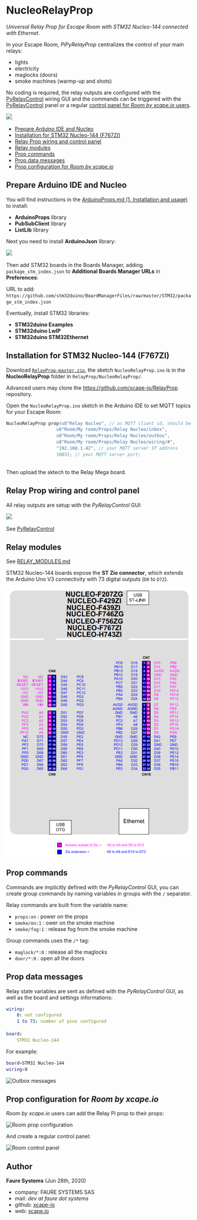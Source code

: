 # NucleoRelayProp
*Universal Relay Prop for Escape Room with STM32 Nucleo-144  connected with Ethernet.*

In your Escape Room, *PiPyRelayProp* centralizes the control of your main relays:
* lights
* electricity
* maglocks (doors)
* smoke machines (warmp-up and shots)

No coding is required, the relay outputs are configured with the [PyRelayControl](https://github.com/xcape-io/RelayProp/tree/master/PyRelayControl) wiring GUI and the commands can be triggered with the [PyRelayControl](https://github.com/xcape-io/RelayProp/tree/master/PyRelayControl) panel or a regular [control panel for *Room by xcape.io* users](https://github.com/xcape-io/RelayProp/tree/master/NucleoRelayProp#prop-configuration-for-room-by-xcapeio).

<img src="https://github.com/xcape-io/RelayProp/blob/master/docs/nucleorelayprop.png" width="900">

* [Prepare Arduino IDE and Nucleo](https://github.com/xcape-io/RelayProp/tree/master/NucleoRelayProp#prepare-arduino-ide-and-nucleo)
* [Installation for STM32 Nucleo-144 (F767ZI)](https://github.com/xcape-io/RelayProp/tree/master/NucleoRelayProp#installation-for-dragino-yun-ethernet-or-wifi-shield)
* [Relay Prop wiring and control panel](https://github.com/xcape-io/RelayProp/tree/master/NucleoRelayProp#relay-prop-wiring-and-control-panel)
* [Relay modules](https://github.com/xcape-io/RelayProp/tree/master/NucleoRelayProp#relay-modules)
* [Prop commands](https://github.com/xcape-io/RelayProp/tree/master/NucleoRelayProp#prop-commands)
* [Prop data messages](https://github.com/xcape-io/RelayProp/tree/master/NucleoRelayProp#prop-data-messages)
* [Prop configuration for *Room by xcape.io*](https://github.com/xcape-io/RelayProp/tree/master/NucleoRelayProp#prop-configuration-for-room-by-xcapeio)


## Prepare Arduino IDE and Nucleo
You will find instructions in the <a href="https://github.com/xcape-io/ArduinoProps#1-installation-and-usage" target="_blank">ArduinoProps.md (1. Installation and usage)</a> to install:
* **ArduinoProps** library
* **PubSubClient** library
* **ListLib** library

Next you need to install **ArduinoJson** library:

![](https://github.com/xcape-io/RelayProp/raw/master/docs/images/arduino-install-json.png)

Then add STM32 boards in the Boards Manager, adding `package_stm_index.json` to **Additional Boards Manager URLs** in **Preferences**:

URL to add: `https://github.com/stm32duino/BoardManagerFiles/raw/master/STM32/package_stm_index.json`

Eventually, install STM32 libraries:
* **STM32duino Examples**
* **STM32duino LwIP**
* **STM32duino STM32Ethernet**

## Installation for STM32 Nucleo-144 (F767ZI)
Download <a href="https://github.com/xcape-io/RelayProp/archive/master.zip" target="_blank">`RelayProp-master.zip`</a>, the sketch `NucleoRelayProp.ino` is in the **NucleoRelayProp** folder in  `RelayProp/NucleoRelayProp/`.

Advanced users may clone the <a href="https://github.com/xcape-io/RelayProp" target="_blank">https://github.com/xcape-io/RelayProp</a> repository.

Open the `NucleoRelayProp.ino` sketch in the Arduino IDE to set MQTT topics for your Escape Room:
```c
NucleoRelayProp prop(u8"Relay Nucleo", // as MQTT client id, should be unique per client for given broker
                   u8"Room/My room/Props/Relay Nucleo/inbox",
                   u8"Room/My room/Props/Relay Nucleo/outbox",
                   u8"Room/My room/Props/Relay Nucleo/wiring/#",
                   "192.168.1.42", // your MQTT server IP address
                   1883); // your MQTT server port;
                   
```

Then upload the sktech to the Relay Mega board.


## Relay Prop wiring and control panel
All relay outputs are setup with the *PyRelayControl* GUI:

![](https://github.com/xcape-io/RelayProp/blob/master/NucleoRelayProp/screenshots/pyrelaywiring.png)

See [PyRelayControl](https://github.com/xcape-io/RelayProp/tree/master/PyRelayControl)


## Relay modules
See [RELAY_MODULES.md](https://github.com/xcape-io/RelayProp/blob/master/RELAY_MODULES.md)

STM32 Nucleo-144 boards expose the **ST Zio connector**, which extends the Arduino Uno V3 connectivity with 73 digital outputs (`D0` to `D72`).

![](screenshots/stm32-nucleo-144-zio.png)



## Prop commands
Commands are implicitly defined with the *PyRelayControl* GUI, you can create group commands by naming variables in groups with the `/` separator.

Relay commands are built from the variable name:

* `props:on` : power on the props
* `smoke/on:1` : ower on the smoke machine
* `smoke/fog:1` : release fog from the smoke machine

Group commands uses the `/*` tag: 

* `maglock/*:0` : release all the maglocks
* `door/*:0` : open all the doors


## Prop data messages
Relay state variables are sent as defined with the *PyRelayControl* GUI, as well as the board and settings informations:

```yaml
wiring:
    0: not configured
    1 to 73: number of pins configured

board:
    STM32 Nucleo-144
```

For example:

```bash
board=STM32 Nucleo-144 
wiring=9 
```

![Outbox messages](https://github.com/xcape-io/RelayProp/blob/master/NucleoRelayProp/screenshots/outbox-messages.png)


## Prop configuration for *Room by xcape.io*
*Room by xcape.io* users can add the Relay Pi prop to their props:

![Room prop configuration](https://github.com/xcape-io/RelayProp/blob/master/NucleoRelayProp/screenshots/room-prop-settings.png)

And create a regular control panel:

![Room control panel](https://github.com/xcape-io/RelayProp/blob/master/NucleoRelayProp/screenshots/room-prop-relay-panel.png)


## Author

**Faure Systems** (Jun 28th, 2020)
* company: FAURE SYSTEMS SAS
* mail: *dev at faure dot systems*
* github: <a href="https://github.com/xcape-io?tab=repositories" target="_blank">xcape-io</a>
* web: <a href="https://xcape.io/" target="_blank">xcape.io</a>